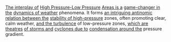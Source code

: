 
[The interplay of](1/3/1/2/1/1/2/3/.Interactions) [High Pressure-Low Pressure](1/3/2/3/_High%20Pressure-Low%20Pressure) [Areas is a](1/1/3/2/3/2/1/.Area) [game-changer in the](1/1/3/2/3/1/3/1/.Change) [dynamics of weather](1/3/2/3/.Weather%20Patterns) phenomena. It forms [an intriguing antinomic](1/3/1/2/3/3/1/1/2/2/.Anti-aromaticity) [relation between the](1/3/1/3/1/3/.Ecological%20Relationships) [stability of high-pressure](1/3/1/2/3/1/3/1/2/.Pressure) zones, often promoting clear, calm weather, [and the turbulence](3/1/3/3/1/1/1/3/.Air) of low-pressure zones, [which are theatres](3/1/1/2/1/1/3/2/3/.Theater) [of storms and](1/3/2/2/3/3/.Storm%20Damage) [cyclones due to](1/3/2/3/3/.Cyclones) [condensation around the](1/3/2/3/2/.Precipitation) pressure gradient.

